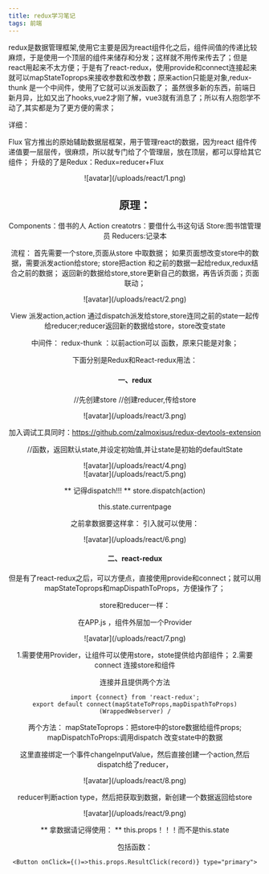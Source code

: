 ```yaml
---
title: redux学习笔记
tags: 前端
---
```


redux是数据管理框架,使用它主要是因为react组件化之后，组件间值的传递比较麻烦，于是使用一个顶层的组件来储存和分发；这样就不用传来传去了；但是react用起来不太方便；于是有了react-redux，使用provide和connect连接起来就可以mapStateToprops来接收参数和改参数；原来action只能是对象,redux-thunk 是一个中间件，使用了它就可以派发函数了；
虽然很多新的东西，前端日新月异，比如又出了hooks,vue2才刚了解，vue3就有消息了；所以有人抱怨学不动了,其实都是为了更方便的需求；

<!--more--> 

详细：

 Flux 官方推出的原始辅助数据层框架，用于管理react的数据，因为react 组件传递值要一层层传，很麻烦，所以就专门给了个管理层，放在顶层，都可以穿给其它组件；
升级的了是Redux：Redux=reducer+Flux

<div align=center>![avatar](/uploads/react/1.png)

## 原理：

Components：借书的人
Action creatotrs：要借什么书这句话
Store:图书馆管理员
Reducers:记录本

流程：
首先需要一个store,页面从store 中取数据；
如果页面想改变store中的数据，需要派发action给store;
store把action 和之前的数据一起给redux,redux结合之前的数据；
返回新的数据给store,store更新自己的数据，再告诉页面；页面联动；


<div align=center>![avatar](/uploads/react/2.png)





View 派发action,action 通过dispatch派发给store,store连同之前的state一起传给reducer;reducer返回新的数据给store，store改变state 

中间件：
redux-thunk ：以前action可以 函数，原来只能是对象；






下面分别是Redux和React-redux用法：

#### 一、redux

//先创建store
//创建reducer,传给store

<div align=center>![avatar](/uploads/react/3.png)

加入调试工具同时：https://github.com/zalmoxisus/redux-devtools-extension

//函数，返回默认state,并设定初始值,并让state是初始的defaultState

<div align=center>![avatar](/uploads/react/4.png)

<div align=center>![avatar](/uploads/react/5.png)



** 记得dispatch!!! **
store.dispatch(action)

this.state.currentpage

之前拿数据要这样拿：
引入就可以使用：

<div align=center>![avatar](/uploads/react/6.png)


#### 二、react-redux

但是有了react-redux之后，可以方便点，直接使用provide和connect；就可以用mapStateToprops和mapDispathToProps，方便操作了；

store和reducer一样：


在APP.js ，组件外层加一个Provider
<div align=center>![avatar](/uploads/react/7.png)

1.需要使用Provider，让组件可以使用store，stote提供给内部组件；
2.需要connect 连接store和组件

 连接并且提供两个方法

```
import {connect} from 'react-redux';
export default connect(mapStateToProps,mapDispathToProps)(WrappedWebserver) /
```
两个方法：
mapStateToprops：把store中的store数据给组件props;
mapDispatchToProps:调用dispatch 改变state中的数据

这里直接绑定一个事件changeInputValue，然后直接创建一个action,然后dispatch给了reducer，

<div align=center>![avatar](/uploads/react/8.png)



reducer判断action type，然后把获取到数据，新创建一个数据返回给store
<div align=center>![avatar](/uploads/react/9.png)


**  拿数据请记得使用： **
this.props！！！而不是this.state

包括函数：
```
<Button onClick={()=>this.props.ResultClick(record)} type="primary">
```